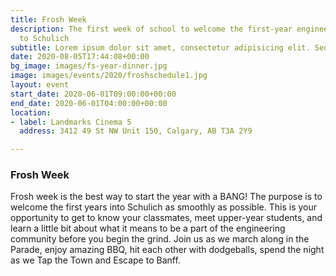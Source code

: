```yaml
---
title: Frosh Week
description: The first week of school to welcome the first-year engineering students
  to Schulich
subtitle: Lorem ipsum dolor sit amet, consectetur adipisicing elit. Sequi, repudiandae.
date: 2020-08-05T17:44:08+00:00
bg_image: images/fs-year-dinner.jpg
image: images/events/2020/froshschedule1.jpg
layout: event
start_date: 2020-06-01T09:00:00+00:00
end_date: 2020-06-01T04:00:00+00:00
location:
- label: Landmarks Cinema 5
  address: 3412 49 St NW Unit 150, Calgary, AB T3A 2Y9

---
```

### Frosh Week
Frosh week is the best way to start the year with a BANG! The purpose is to welcome the first years into Schulich as smoothly as possible. This is your opportunity to get to know your classmates, meet upper-year students, and learn a little bit about what it means to be a part of the engineering community before you begin the grind. Join us as we march along in the Parade, enjoy amazing BBQ, hit each other with dodgeballs, spend the night as we Tap the Town and Escape to Banff.